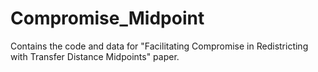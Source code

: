 # Compromise_Midpoint
Contains the code and data for "Facilitating Compromise in Redistricting with Transfer Distance Midpoints" paper.
